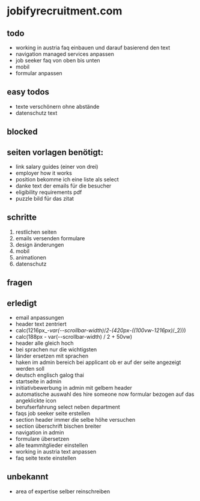# jobifyrecruitment.com


## todo
- working in austria faq einbauen und darauf basierend den text
- navigation managed services anpassen
- job seeker faq von oben bis unten
- mobil
- formular anpassen


## easy todos
- texte verschönern ohne abstände
- datenschutz text


## blocked


## seiten vorlagen benötigt: 
- link salary guides (einer von drei)
- employer how it works
- position bekomme ich eine liste als select
- danke text der emails für die besucher
- eligibility requirements pdf
- puzzle bild für das zitat


## schritte
1. restlichen seiten
2. emails versenden formulare
3. design änderungen
4. mobil
5. animationen
6. datenschutz


## fragen


## erledigt
- email anpassungen
- header text zentriert
- calc(1216px_-_var(--scrollbar-width)_/_2_-_(420px_-_((100vw_-_1216px)_/_2)))
- calc(188px - var(--scrollbar-width) / 2 + 50vw)
- header alle gleich hoch
- bei sprachen nur die wichtigsten
- länder ersetzen mit sprachen
- haken im admin bereich bei applicant ob er auf der seite angezeigt werden soll
- deutsch englisch galog thai
- startseite in admin
- initiativbewerbung in admin mit gelbem header
- automatische auswahl des hire someone now formular bezogen auf das angeklickte icon
- berufserfahrung select neben department
- faqs job seeker seite erstellen
- section header immer die selbe höhe versuchen
- section überschrift bischen breiter
- navigation in admin
- formulare übersetzen
- alle teammitglieder einstellen
- working in austria text anpassen
- faq seite texte einstellen


## unbekannt
- area of expertise selber reinschreiben
